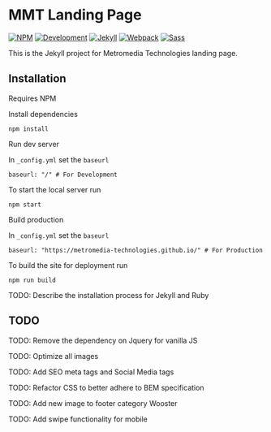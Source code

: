 # MMT Landing Page
[![NPM](https://img.shields.io/badge/npm-4.1.2-blue.svg?style=flat)](https://docs.npmjs.com/cli/install)
[![Development](https://img.shields.io/badge/build-dev-orange.svg?style=flat)](https://metromedia-technologies.github.io)
[![Jekyll](https://img.shields.io/badge/jekyll-3.4.3-blue.svg?style=flat)](https://jekyllrb.com/)
[![Webpack](https://img.shields.io/badge/webpack-2.6.1-blue.svg?style=flat)](https://webpack.github.io/)
[![Sass](https://img.shields.io/badge/Sass-3.4.24-ff69b4.svg?style=flat)](http://sass-lang.com/)

This is the Jekyll project for Metromedia Technologies landing page.

## Installation
Requires NPM

Install dependencies
```
npm install
```

Run dev server

In `_config.yml` set the `baseurl`
```
baseurl: "/" # For Development
```
To start the local server run
```
npm start
```

Build production

In `_config.yml` set the `baseurl`
```
baseurl: "https://metromedia-technologies.github.io/" # For Production
```
To build the site for deployment run
```
npm run build
```

TODO: Describe the installation process for Jekyll and Ruby

## TODO

TODO: Remove the dependency on Jquery for vanilla JS

TODO: Optimize all images

TODO: Add SEO meta tags and Social Media tags

TODO: Refactor CSS to better adhere to BEM specification

TODO: Add new image to footer category Wooster

TODO: Add swipe functionality for mobile
